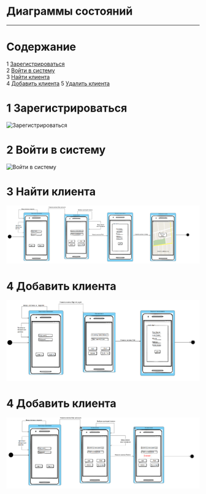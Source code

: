 # Диаграммы состояний
---

# Содержание
1 [Зарегистрироваться](#reg)  
2 [Войти в систему](#login)  
3 [Найти клиента](#find)  
4 [Добавить клиента](#add)
5 [Удалить клиента](#del)

<a name="reg"/>

# 1 Зарегистрироваться
![Зарегистрироваться](SignUp(state).PNG)

<a name="login"/>

# 2 Войти в систему
![Войти в систему](SignIn(state).PNG)

<a name="find"/>

# 3 Найти клиента
![Найти клиента](FindClient(state).PNG)

<a name="add"/>

# 4 Добавить клиента
![Добавить клиента](AddClient(state).PNG)  

<a name="del"/>

# 4 Добавить клиента
![Удалить клиента](DeleteClient(state).PNG)
